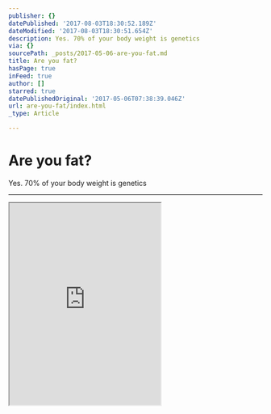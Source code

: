 ```yaml
---
publisher: {}
datePublished: '2017-08-03T18:30:52.189Z'
dateModified: '2017-08-03T18:30:51.654Z'
description: Yes. 70% of your body weight is genetics
via: {}
sourcePath: _posts/2017-05-06-are-you-fat.md
title: Are you fat?
hasPage: true
inFeed: true
author: []
starred: true
datePublishedOriginal: '2017-05-06T07:38:39.046Z'
url: are-you-fat/index.html
_type: Article

---
```

# Are you fat?

Yes. 70% of your body weight is genetics

---

<iframe src="https://the-grid.github.io/ed-userhtml/?g=eJxtU11vmzAUfedXXGUPkKzB7y3NRIPTMvERAVnVp8rBN8UbAWqbVNXa_z5Tmi7aKlnI9j2cc--51x4XBxD8csKFeuzVva4kMj5ZeMQEFpanSik6vbAsMptZM4CMLtM4pklAA1imySq83mR-EaYJ_PCz0L-KaH4ONAgL8JMANsmILqC4oZDT5RvyikbpLRQphElOswKCu8SPw6VhiDY0h1WWxnCXbjJYR36xSrMY0gyWce4OCUTUzxK4vbmDgK7CJEyuB-6c_tWH0Kx4nWaFnxTnUGndqXNCxgLdst0TxveiIX0jDigVq8uWI_lSts1OPPSSadE28wOTgm1rVDNiWeYA7_6MKLiEXd-UAxKcKfy2dCWU27EHdHtZm6h9VEUpfnXIBXNVKbApkTCJ8-e2n--YJvYFACGQYVezEmHtX9P7TRbBk9AVGJCEgdNWULKmbUTJahjCx-ROZAXHRoudQDmon2gYiX8VwsB0JFyFNPtfyJjy2COc0H2IvV5YlnMse6h6IA7SxC7Ghr-39cbYH4UJHV0z2fC27PeG7gzUcHJLM2EaaY3DpWOPE2ZPLyzlKll-bt5J83C_Re7-VPbbD6h9raXY9hodmzPN5lrsUWm27-wz-NrgEwRGzZkafoe7lRlueHkxWWxb_jx1Wddhw5eVqLmjDOR16pivR45j7zXt-3ZdI1MI2AxewHd2YPlbAHQLB2FkdIXgMTDvZ3c5-WTovpnA_ZFusjBXQ_0KuvYJJXLYPkMwoj3CzPv7UP4Dcx0unQ" height="400" style=""></iframe>